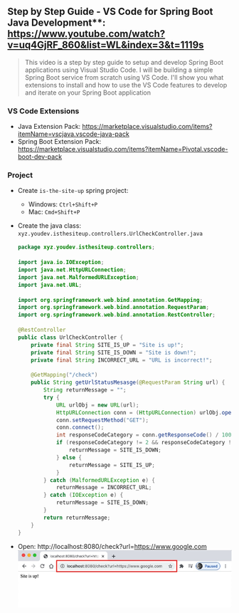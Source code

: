 ## Step by Step Guide - VS Code for Spring Boot Java Development**: https://www.youtube.com/watch?v=uq4GjRF_860&list=WL&index=3&t=1119s
> This video is a step by step guide to setup and develop Spring Boot applications using Visual Studio Code. I will be building a simple Spring Boot service from scratch using VS Code. I'll show you what extensions to install and how to use the VS Code features to develop and iterate on your Spring Boot application

### **VS Code Extensions**
- Java Extension Pack: https://marketplace.visualstudio.com/items?itemName=vscjava.vscode-java-pack
- Spring Boot Extension Pack: https://marketplace.visualstudio.com/items?itemName=Pivotal.vscode-boot-dev-pack


### Project
- Create `is-the-site-up` spring project: 
    - Windows: `Ctrl+Shift+P`
    - Mac: `Cmd+Shift+P`
- Create the java class: `xyz.youdev.isthesiteup.controllers.UrlCheckController.java`
    ```java
    package xyz.youdev.isthesiteup.controllers;

    import java.io.IOException;
    import java.net.HttpURLConnection;
    import java.net.MalformedURLException;
    import java.net.URL;

    import org.springframework.web.bind.annotation.GetMapping;
    import org.springframework.web.bind.annotation.RequestParam;
    import org.springframework.web.bind.annotation.RestController;

    @RestController
    public class UrlCheckController {
        private final String SITE_IS_UP = "Site is up!";
        private final String SITE_IS_DOWN = "Site is down!";
        private final String INCORRECT_URL = "URL is incorrect!";

        @GetMapping("/check")
        public String getUrlStatusMesasge(@RequestParam String url) {
            String returnMessage = "";
            try {
                URL urlObj = new URL(url);
                HttpURLConnection conn = (HttpURLConnection) urlObj.openConnection();
                conn.setRequestMethod("GET");
                conn.connect();
                int responseCodeCategory = conn.getResponseCode() / 100;
                if (responseCodeCategory != 2 && responseCodeCategory != 3) {
                    returnMessage = SITE_IS_DOWN;
                } else {
                    returnMessage = SITE_IS_UP;
                }
            } catch (MalformedURLException e) {
                returnMessage = INCORRECT_URL;
            } catch (IOException e) {
                returnMessage = SITE_IS_DOWN;
            }
            return returnMessage;
        }
    }
    ```

- Open: http://localhost:8080/check?url=https://www.google.com
![Screen 01](../__screens/001/screen_01.jpg)